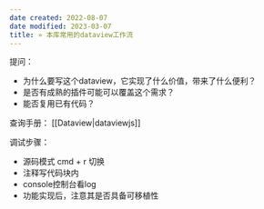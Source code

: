 ```yaml
---
date created: 2022-08-07
date modified: 2023-03-07
title: » 本库常用的dataview工作流
---
```


提问：

- 为什么要写这个dataview，它实现了什么价值，带来了什么便利？
- 是否有成熟的插件可能可以覆盖这个需求？
- 能否复用已有代码？

查询手册：
[[Dataview|dataviewjs]]

调试步骤：

- 源码模式 cmd + r 切换
- 注释写代码块内
- console控制台看log
- 功能实现后，注意其是否具备可移植性
